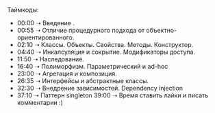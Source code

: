 Таймкоды:
- 00:00 ➝ Введение .
- 00:55 ➝ Отличие процедурного подхода от объектно-ориентированного.
- 02:10 ➝ Классы. Объекты. Свойства. Методы. Конструктор.
- 04:40 ➝ Инкапсуляция и сокрытие. Модификаторы доступа.
- 11:50 ➝ Наследование.
- 16:40 ➝ Полиморфизм. Параметрический и ad-hoc
- 23:00 ➝ Агрегация и композиция.
- 26:35 ➝ Интерфейсы и абстрактные классы.
- 32:30 ➝ Внедрение зависимостей. Dependency injection
- 37:10 ➝ Паттерн singleton
39:00 ➝ Время ставить лайки и писать комментарии :)